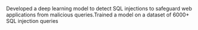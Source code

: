 Developed a deep learning model to detect SQL injections to safeguard web applications from malicious queries.Trained a model on a dataset of 6000+ SQL injection queries
